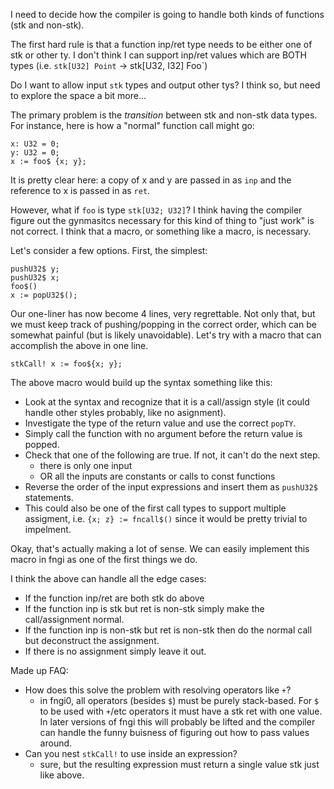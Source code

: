 I need to decide how the compiler is going to handle both kinds of functions
(stk and non-stk).

The first hard rule is that a function inp/ret type needs to be either one of
stk or other ty. I don't think I can support inp/ret values which are BOTH
types (i.e. `stk[U32] Point` -> stk[U32, I32] Foo`)

Do I want to allow input `stk` types and output other tys? I think so, but
need to explore the space a bit more...

The primary problem is the _transition_ between stk and non-stk data types.
For instance, here is how a "normal" function call might go:

```
x: U32 = 0;
y: U32 = 0;
x := foo$ {x; y};
```

It is pretty clear here: a copy of x and y are passed in as `inp` and the
reference to x is passed in as `ret`.

However, what if `foo` is type `stk[U32; U32]`? I think having the compiler figure
out the gynmasitcs necessary for this kind of thing to "just work" is not
correct. I think that a macro, or something like a macro, is necessary.

Let's consider a few options. First, the simplest:

```
pushU32$ y;
pushU32$ x;
foo$()
x := popU32$();
```

Our one-liner has now become 4 lines, very regrettable. Not only that, but we
must keep track of pushing/popping in the correct order, which can be somewhat
painful (but is likely unavoidable). Let's try with a macro that can accomplish
the above in one line.

```
stkCall! x := foo${x; y};
```

The above macro would build up the syntax something like this:
- Look at the syntax and recognize that it is a call/assign style (it could
  handle other styles probably, like no asignment).
- Investigate the type of the return value and use the correct `popTY`.
- Simply call the function with no argument before the return value is popped.
- Check that one of the following are true. If not, it can't do the next step.
  - there is only one input
  - OR all the inputs are constants or calls to const functions
- Reverse the order of the input expressions and insert them as `pushU32$` statements.
- This could also be one of the first call types to support multiple assigment,
  i.e. `{x; z} := fncall$()` since it would be pretty trivial to impelment.

Okay, that's actually making a lot of sense. We can easily implement this macro
in fngi as one of the first things we do.

I think the above can handle all the edge cases:
- If the function inp/ret are both stk do above
- If the function inp is stk but ret is non-stk simply make the call/assignment normal.
- If the function inp is non-stk but ret is non-stk then do the normal call but
  deconstruct the assignment.
- If there is no assignment simply leave it out.


Made up FAQ:
- How does this solve the problem with resolving operators like `+`?
  - in fngi0, all operators (besides `$`) must be purely stack-based.
    For `$` to be used with `+`/etc operators it must have a stk ret with one
    value. In later versions of fngi this will probably be lifted and the compiler
    can handle the funny buisness of figuring out how to pass values around.
- Can you nest `stkCall!` to use inside an expression?
  - sure, but the resulting expression must return a single value stk just like
    above.
